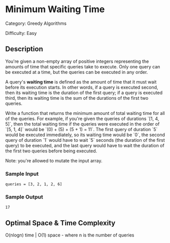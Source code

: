 # Minimum Waiting Time

Category: Greedy Algorithms

Difficulty: Easy

## Description

You're given a non-empty array of positive integers representing the amounts
of time that specific queries take to execute. Only one query can be executed
at a time, but the queries can be executed in any order.

<p>
A query's <b>waiting time</b> is defined as the amount of time that it must
wait before its execution starts. In other words, if a query is executed
second, then its waiting time is the duration of the first query; if a query
is executed third, then its waiting time is the sum of the durations of the
first two queries.
</p>
Write a function that returns the minimum amount of total waiting time for all
of the queries. For example, if you're given the queries of durations
`[1, 4, 5]`, then the total waiting time if the queries were
executed in the order of `[5, 1, 4]` would be
`(0) + (5) + (5 + 1) = 11`. The first query of duration
`5` would be executed immediately, so its waiting time would be
`0`, the second query of duration `1` would have to wait
`5` seconds (the duration of the first query) to be executed, and
the last query would have to wait the duration of the first two queries before
being executed.

<p>Note: you're allowed to mutate the input array.</p>

### Sample Input
```
queries = [3, 2, 1, 2, 6]
```

### Sample Output
```
17
```

## Optimal Space & Time Complexity

O(nlogn) time | O(1) space - where n is the number of queries
